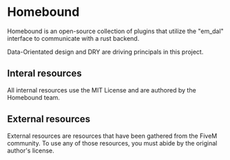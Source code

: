 # Homebound

Homebound is an open-source collection of plugins that utilize the "em_dal" interface to communicate with a rust backend.

Data-Orientated design and DRY are driving principals in this project.

## Interal resources

All internal resources use the MIT License and are authored by the Homebound team.

## External resources

External resources are resources that have been gathered from the FiveM community. To use any of those resources, you must abide by the original author's license.